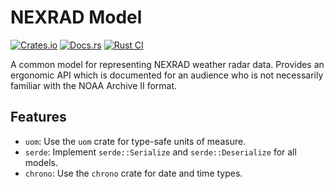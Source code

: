 # NEXRAD Model

[![Crates.io](https://img.shields.io/crates/v/nexrad-model)](https://crates.io/crates/nexrad-model)
[![Docs.rs](https://docs.rs/nexrad-model/badge.svg)](https://docs.rs/nexrad-model)
[![Rust CI](https://github.com/danielway/nexrad/actions/workflows/ci.yml/badge.svg)](https://github.com/danielway/nexrad/actions/workflows/ci.yml)

A common model for representing NEXRAD weather radar data. Provides an ergonomic API which is documented for an audience
who is not necessarily familiar with the NOAA Archive II format.

## Features

- `uom`: Use the `uom` crate for type-safe units of measure.
- `serde`: Implement `serde::Serialize` and `serde::Deserialize` for all models.
- `chrono`: Use the `chrono` crate for date and time types.